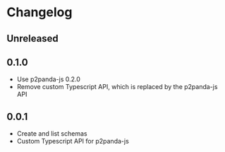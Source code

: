 # Changelog

## Unreleased

## 0.1.0

- Use p2panda-js 0.2.0
- Remove custom Typescript API, which is replaced by the p2panda-js API

## 0.0.1

- Create and list schemas
- Custom Typescript API for p2panda-js
